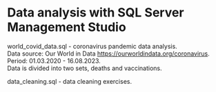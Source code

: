 # Data analysis with SQL Server Management Studio

world_covid_data.sql - coronavirus pandemic data analysis.  
Data source: Our World in Data https://ourworldindata.org/coronavirus.  
Period: 01.03.2020 - 16.08.2023.  
Data is divided into two sets, deaths and vaccinations.  

data_cleaning.sql - data cleaning exercises.  
